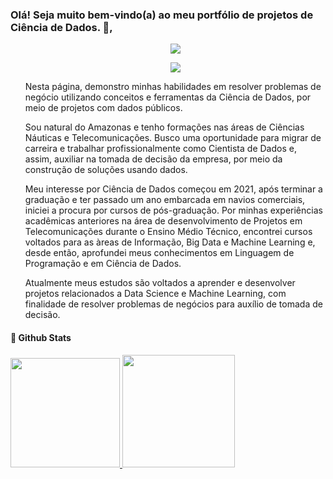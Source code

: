 ### Olá! Seja muito bem-vindo(a) ao meu portfólio de projetos de Ciência de Dados.  👋,

<ul>
  
<div>
  <p align="center">
    <a href = "https://mimsai.github.io/mimsai/"><img src="https://img.shields.io/badge/PORTFOLIO-<green>" target="_blank"></a>
  </div>
  <div>
  <p align="center">
    <a href="https://www.linkedin.com/in/iasmim-marinho-66a60a219/" target="_blank"><img src="https://img.shields.io/badge/-LinkedIn-%230077B5?style=for-the-badge&logo=linkedin&logoColor=white" target="_blank"></a>
  </div>
  
Nesta página, demonstro minhas habilidades em resolver problemas de negócio utilizando conceitos e ferramentas da Ciência de Dados, por meio de projetos com dados públicos.

Sou natural do Amazonas e tenho formações nas áreas de Ciências Náuticas e Telecomunicações. Busco uma oportunidade para migrar de carreira e trabalhar profissionalmente como Cientista de Dados e, assim, auxiliar na tomada de decisão da empresa, por meio da construção de soluções usando dados.

Meu interesse por Ciência de Dados começou em 2021, após terminar a graduação e ter passado um ano embarcada em navios comerciais, iniciei a procura por cursos de pós-graduação. Por minhas experiências acadêmicas anteriores na área de desenvolvimento de Projetos em Telecomunicações durante o Ensino Médio Técnico, encontrei cursos voltados para as àreas de Informação, Big Data e Machine Learning e, desde então, aprofundei meus conhecimentos em Linguagem de Programação e em Ciência de Dados.

Atualmente meus estudos são voltados a aprender e desenvolver projetos relacionados a Data Science e Machine Learning, com finalidade de resolver problemas de negócios para auxílio de tomada de decisão.

</ul>

#### 🧐 Github Stats

<a href="https://github.com/mimsai">
   <img height="175em" src="https://github-readme-stats.vercel.app/api/top-langs/?username=mimsai&layout=compact"/>
   <img height="180em" src="https://github-readme-stats.vercel.app/api?username=mimsai&show_icons=true&hide_border=true&&count_private=true&include_all_commits=true" />

